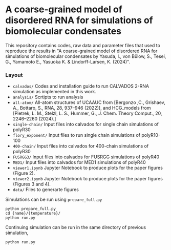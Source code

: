 # A coarse-grained model of disordered RNA for simulations of biomolecular condensates

This repository contains codes, raw data and parameter files that used to reproduce the results in "A coarse-grained model of disordered RNA for simulations of biomolecular condensates by Yasuda, I., von Bülow, S., Tesei, G., Yamamoto E., Yasuoka K. & Lindorff-Larsen, K. (2024)".

### Layout

- `calvados/` Codes and installation guide to run CALVADOS 2-RNA simulation as implemented in this work.  
- `analysis/` Scrtipts to run analysis 
- `all-atom/` All-atom structures of UCAAUC from [Bergonzo ,C., Grishaev, A., Bottaro, S., RNA, 28, 937–946 (2022)], and HCG_models from [Pietrek, L. M., Stelzl, L. S., Hummer, G., J. Chem. Theory Comput., 20, 2246–2260 (2024).]
- `single-chain/` Input files into calvados for single chain simulations of polyR30 
- `flory_exponent/` Input files to run single chain simulations of polyR10-100
- `400-chain/` Input files into calvados for 400-chain simulations of polyR30
- `FUSRGG3/`  Input files into calvados for FUSRGG simulations of polyR40
- `MED1/` Input files into calvados for MED1 simulations of polyR40
- `viewer1.ipynb` Jupyter Notebook to produce plots for the paper figures (Figure 2).
- `viewer2.ipynb` Jupyter Notebook to produce plots for the paper figures (Figures 3 and 4).
- `data/` Files to generarte figures

Simulations can be run using `prepare_full.py`
```
python prepare_full.py
cd {name}/{temperature}/
python run.py
```

Continuing simulation can be run in the same directory of previous simulation,
```
python run.py
